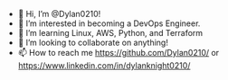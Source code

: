 - 👋 Hi, I’m @Dylan0210!
- 👀 I’m interested in becoming a DevOps Engineer.
- 🌱 I’m learning Linux, AWS, Python, and Terraform
- 💞️ I’m looking to collaborate on anything!
- 📫 How to reach me https://github.com/Dylan0210/ or https://www.linkedin.com/in/dylanknight0210/
<!---
Dylan0210/Dylan0210 is a ✨ special ✨ repository because its `README.md` (this file) appears on your GitHub profile.
You can click the Preview link to take a look at your changes.
--->
